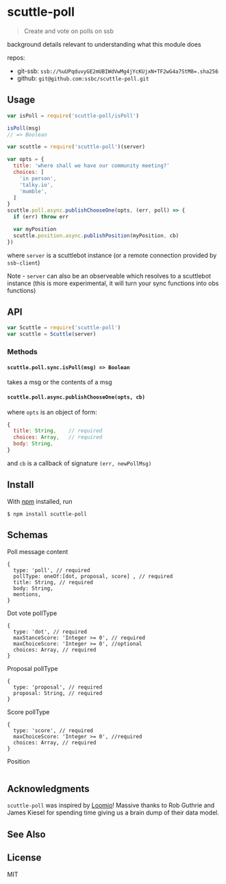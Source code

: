 # scuttle-poll

> Create and vote on polls on ssb

background details relevant to understanding what this module does

repos:
- git-ssb: `ssb://%uUPqduvyGE2mUBIWdVwMg4jYcKUjxN+TF2wG4a7StM8=.sha256`
- github: `git@github.com:ssbc/scuttle-poll.git`

## Usage

```js
var isPoll = require('scuttle-poll/isPoll')

isPoll(msg)
// => Boolean
```

```js
var scuttle = require('scuttle-poll')(server)

var opts = {
  title: 'where shall we have our community meeting?'
  choices: [
    'in person',
    'talky.io',
    'mumble',
  ]
}
scuttle.poll.async.publishChooseOne(opts, (err, poll) => {
  if (err) throw err

  var myPosition 
  scuttle.position.async.publishPosition(myPosition, cb)
})
```
where `server` is a scuttlebot instance (or a remote connection provided by `ssb-client`)

Note - `server` can also be an observeable which resolves to a scuttlebot instance
(this is more experimental, it will turn your sync functions into obs functions)


## API

```js
var Scuttle = require('scuttle-poll')
var scuttle = Scuttle(server)
```

### Methods

#### `scuttle.poll.sync.isPoll(msg) => Boolean`

takes a msg or the contents of a msg

#### `scuttle.poll.async.publishChooseOne(opts, cb)`

where `opts` is an object of form:
```js
{
  title: String,    // required
  choices: Array,   // required
  body: String,
}
```
and `cb` is a callback of signature `(err, newPollMsg)`


## Install

With [npm](https://npmjs.org/) installed, run

```
$ npm install scuttle-poll
```

## Schemas

Poll message content
```
{
  type: 'poll', // required
  pollType: oneOf:[dot, proposal, score] , // required
  title: String, // required
  body: String,
  mentions,
}

```

Dot vote pollType
```
{
  type: 'dot', // required
  maxStanceScore: 'Integer >= 0', // required
  maxChoiceScore: 'Integer >= 0', //optional
  choices: Array, // required
}
```

Proposal pollType
```
{
  type: 'proposal', // required
  proposal: String, // required
}
```

Score pollType
```
{
  type: 'score', // required
  maxChoiceScore: 'Integer >= 0', //required
  choices: Array, // required
}
```

Position
```

```

## Acknowledgments

`scuttle-poll` was inspired by [Loomio](https://www.github.com/loomio/loomio)! Massive thanks to Rob Guthrie and James Kiesel for spending time giving us a brain dump of their data model.



## See Also


## License

MIT


